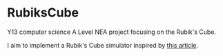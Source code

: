 # RubiksCube
Y13 computer science A Level NEA project focusing on the Rubik's Cube.

I aim to implement a Rubik's Cube simulator inspired by [this article](https://medium.com/@benjamin.botto/implementing-an-optimal-rubiks-cube-solver-using-korf-s-algorithm-bf750b332cf9).
